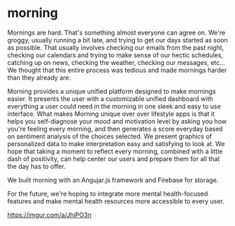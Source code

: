 # morning

Mornings are hard. That's something almost everyone can agree on. We're groggy, usually running a bit late, and trying to get our days started as soon as possible. That usually involves checking our emails from the past night, checking our calendars and trying to make sense of our hectic schedules, catching up on news, checking the weather, checking our messages, etc... We thought that this entire process was tedious and made mornings harder than they already are.

Morning provides a unique unified platform designed to make mornings easier. It presents the user with a customizable unified dashboard with everything a user could need in the morning in one sleek and easy to use interface. What makes Morning unique over over lifestyle apps is that it helps you self-diagnose your mood and motivation level by asking you how you're feeling every morning, and then generates a score everyday based on sentiment analysis of the choices selected. We present graphics of personalized data to make interpretation easy and satisfying to look at. We hope that taking a moment to reflect every morning, combined with a little dash of positivity, can help center our users and prepare them for all that the day has to offer. 

We built morning with an Angujar.js framework and Firebase for storage.

For the future, we're hoping to integrate more mental health-focused features and make mental health resources more accessible to every user.

https://imgur.com/a/JhiPO3n
